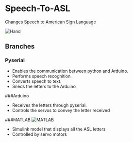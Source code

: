 # Speech-To-ASL
Changes Speech to American Sign Language

![Hand](https://user-images.githubusercontent.com/97162452/167584723-996113b8-c4d6-47f8-a1f2-2b8b7b80813e.png)

## Branches

### Pyserial
* Enables the communication between python and Arduino.
* Performs speech recognition.
* Converts speech to text.
* Sneds the letters to the Arduino

###Arduino

* Receives the letters through pyserial.
* Controls the servos to convey the letter received

###MATLAB
![MATLAB](https://user-images.githubusercontent.com/97162452/167585680-59272525-0923-4f89-aaca-a4fca306f695.png)

* Simulink model that displays all the ASL letters
* Controlled by servo motors

